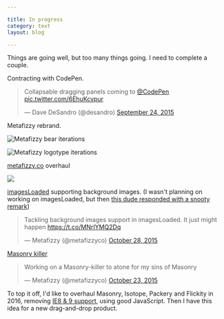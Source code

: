 ```yaml
---

title: In progress
category: text
layout: blog

---
```


Things are going well, but too many things going. I need to complete a couple.

Contracting with CodePen.

<blockquote class="twitter-tweet" lang="en"><p lang="en" dir="ltr">Collapsable dragging panels coming to <a href="https://twitter.com/CodePen">@CodePen</a> <a href="http://t.co/6EhuKcvpur">pic.twitter.com/6EhuKcvpur</a></p>&mdash; Dave DeSandro (@desandro) <a href="https://twitter.com/desandro/status/647139066840903680">September 24, 2015</a></blockquote>

Metafizzy rebrand.

![Metafizzy bear iterations](http://i.imgur.com/CZ2FxR4.png)

![Metafizzy logotype iterations](http://i.imgur.com/V5VJAcD.png)

[metafizzy.co](http://metafizzy.co) overhaul

![](http://i.imgur.com/cPNzHkE.png)

[imagesLoaded](http://imagesloaded.desandro.com/) supporting background images. (I wasn't planning on working on imagesLoaded, but then [this dude responded with a snooty remark](https://github.com/desandro/imagesloaded/issues/191#issuecomment-151440766))

<blockquote class="twitter-tweet" lang="en"><p lang="en" dir="ltr">Tackling background images support in imagesLoaded. It just might happen <a href="https://t.co/MNrIYMQ2Dq">https://t.co/MNrIYMQ2Dq</a></p>&mdash; Metafizzy (@metafizzyco) <a href="https://twitter.com/metafizzyco/status/659181791555616768">October 28, 2015</a></blockquote>

[Masonry killer](https://github.com/desandro/colcade)

<blockquote class="twitter-tweet" lang="en"><p lang="en" dir="ltr">Working on a Masonry-killer to atone for my sins of Masonry</p>&mdash; Metafizzy (@metafizzyco) <a href="https://twitter.com/metafizzyco/status/657371221101821952">October 23, 2015</a></blockquote>

To top it off, I'd like to overhaul Masonry, Isotope, Packery and Flickity in 2016, removing [IE8 & 9 support](http://metafizzy.co/blog/dropping-ie8-9-support/), using good JavaScript. Then I have this idea for a new drag-and-drop product.

<script async src="//platform.twitter.com/widgets.js" charset="utf-8"></script>
